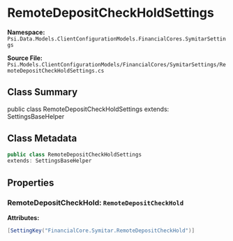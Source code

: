 # RemoteDepositCheckHoldSettings

**Namespace:** `Psi.Data.Models.ClientConfigurationModels.FinancialCores.SymitarSettings`

**Source File:** `Psi.Models.ClientConfigurationModels/FinancialCores/SymitarSettings/RemoteDepositCheckHoldSettings.cs`

## Class Summary

public class RemoteDepositCheckHoldSettings
extends: SettingsBaseHelper

## Class Metadata

```typescript
public class RemoteDepositCheckHoldSettings
extends: SettingsBaseHelper
```

## Properties

### RemoteDepositCheckHold: `RemoteDepositCheckHold`

**Attributes:**
```csharp
[SettingKey("FinancialCore.Symitar.RemoteDepositCheckHold")]
```
